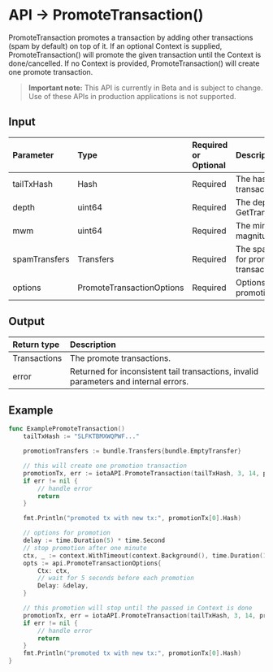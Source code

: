 # API -> PromoteTransaction()
PromoteTransaction promotes a transaction by adding other transactions (spam by default) on top of it. If an optional Context is supplied, PromoteTransaction() will promote the given transaction until the Context is done/cancelled. If no Context is provided, PromoteTransaction() will create one promote transaction.
> **Important note:** This API is currently in Beta and is subject to change. Use of these APIs in production applications is not supported.


## Input

| Parameter       | Type | Required or Optional | Description |
|:---------------|:--------|:--------| :--------|
| tailTxHash | Hash | Required | The hash of the tail transaction.  |
| depth | uint64 | Required | The depth used in GetTransactionsToApprove().  |
| mwm | uint64 | Required | The minimum weight magnitude to fulfill.  |
| spamTransfers | Transfers | Required | The spam transaction used for promoting the given tail transaction.  |
| options | PromoteTransactionOptions | Required | Options used during promotion.  |




## Output

| Return type     | Description |
|:---------------|:--------|
| Transactions | The promote transactions. |
| error | Returned for inconsistent tail transactions, invalid parameters and internal errors. |




## Example

```go
func ExamplePromoteTransaction() 
	tailTxHash := "SLFKTBMXWQPWF..."

	promotionTransfers := bundle.Transfers{bundle.EmptyTransfer}

	// this will create one promotion transaction
	promotionTx, err := iotaAPI.PromoteTransaction(tailTxHash, 3, 14, promotionTransfers, api.PromoteTransactionOptions{})
	if err != nil {
		// handle error
		return
	}

	fmt.Println("promoted tx with new tx:", promotionTx[0].Hash)

	// options for promotion
	delay := time.Duration(5) * time.Second
	// stop promotion after one minute
	ctx, _ := context.WithTimeout(context.Background(), time.Duration(1)*time.Minute)
	opts := api.PromoteTransactionOptions{
		Ctx: ctx,
		// wait for 5 seconds before each promotion
		Delay: &delay,
	}

	// this promotion will stop until the passed in Context is done
	promotionTx, err = iotaAPI.PromoteTransaction(tailTxHash, 3, 14, promotionTransfers, opts)
	if err != nil {
		// handle error
		return
	}
	fmt.Println("promoted tx with new tx:", promotionTx[0].Hash)
}

```
